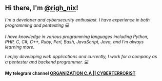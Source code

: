 ## Hi there, I'm [@righ_nix](t.me/righ_nix)!

*I'm a developer and cybersecurity enthusiast. I have experience in both programming and pentesting 💻*

*I have knowledge in various programming languages including Python, PHP, C, C#, C++, Ruby, Perl, Bash, JavaScript, Java, and I'm always learning more.* 

*I enjoy developing web applications and currently, I work for a company as a pentester and backend programmer. 💻*

**My telegram channel [ORGANIZATION C.A || CYBERTERRORIST](https://t.me/TeamCAmembers)**
